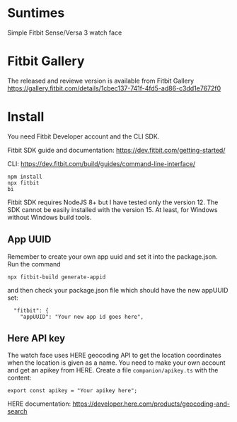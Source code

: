 # Suntimes
Simple Fitbit Sense/Versa 3 watch face

# Fitbit Gallery
The released and reviewe version is available from Fitbit Gallery
https://gallery.fitbit.com/details/1cbec137-741f-4fd5-ad86-c3dd1e7672f0

# Install
You need Fitbit Developer account and the CLI SDK.

Fitbit SDK guide and documentation:
https://dev.fitbit.com/getting-started/

CLI:
https://dev.fitbit.com/build/guides/command-line-interface/

```
npm install
npx fitbit
bi
```

Fitbit SDK requires NodeJS 8+ but I have tested only the version 12. The SDK cannot
be easily installed with the version 15. At least, for Windows without Windows build tools.

## App UUID
Remember to create your own app uuid and set it into the package.json.
Run the command
```
npx fitbit-build generate-appid
```
and then check your package.json file which should have the new appUUID set:
```
  "fitbit": {
    "appUUID": "Your new app id goes here",
```

## Here API key
The watch face uses HERE geocoding API to get the location coordinates when the location
is given as a name. You need to make your own account and get an apikey from HERE. Create
a file `companion/apikey.ts` with the content:
```
export const apikey = "Your apikey here";
```
HERE documentation: https://developer.here.com/products/geocoding-and-search

